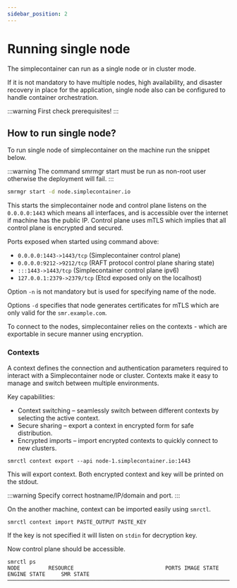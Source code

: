 ```yaml
---
sidebar_position: 2
---
```


# Running single node

The simplecontainer can run as a single node or in cluster mode.

If it is not mandatory to have multiple nodes, high availability, and disaster recovery in place for the application,
single node also can be configured to handle container orchestration.

:::warning
First check prerequisites!
:::

## How to run single node?

To run single node of simplecontainer on the machine run the snippet below.

:::warning
The command smrmgr start must be run as non-root user otherwise the deployment will fail.
:::

```bash text title="Starting simplecontainer node with control plane exposed on the smr.example.com"
smrmgr start -d node.simplecontainer.io
```

This starts the simplecontainer node and control plane listens on the `0.0.0.0:1443` which means all interfaces,
and is accessible over the internet if machine has the public IP. Control plane uses mTLS which implies that all
control plane is encrypted and secured.

Ports exposed when started using command above:

- `0.0.0.0:1443->1443/tcp` (Simplecontainer control plane)
- `0.0.0.0:9212->9212/tcp` (RAFT protocol control plane sharing state)
- `:::1443->1443/tcp` (Simplecontainer control plane ipv6)
- `127.0.0.1:2379->2379/tcp` (Etcd exposed only on the localhost)

Option `-n` is not mandatory but is used for specifying name of the node.

Options `-d` specifies that node generates certificates for mTLS which are only valid for the `smr.example.com`.

To connect to the nodes, simplecontainer relies on the contexts - which are exportable in secure manner using encryption.

### Contexts
A context defines the connection and authentication parameters required to interact with a Simplecontainer node or cluster.
Contexts make it easy to manage and switch between multiple environments.

Key capabilities:

- Context switching – seamlessly switch between different contexts by selecting the active context.
- Secure sharing – export a context in encrypted form for safe distribution.
- Encrypted imports – import encrypted contexts to quickly connect to new clusters.

```cgo title="Context needs to be imported from smr agent first (on the same machine), then can be exported to other machines"
smrctl context export --api node-1.simplecontainer.io:1443
```

This will export context. Both encrypted context and key will be printed on the stdout.

:::warning
Specify correct hostname/IP/domain and port.
:::

On the another machine, context can be imported easily using `smrctl`.

```cgo title="Copy paste smrmgr export output and $HOME/smr/smr/contexts/$(smr context).key as key for decryption"
smrctl context import PASTE_OUTPUT PASTE_KEY
```

If the key is not specified it will listen on `stdin` for decryption key.

Now control plane should be accessible.

```cgo title="The smrctl ps command is used to list all containers in the cluster"
smrctl ps
NODE         RESOURCE                             PORTS IMAGE STATE ENGINE STATE     SMR STATE       
─────────────────────────────────────────────────────────────────────────────────────────────────────
```